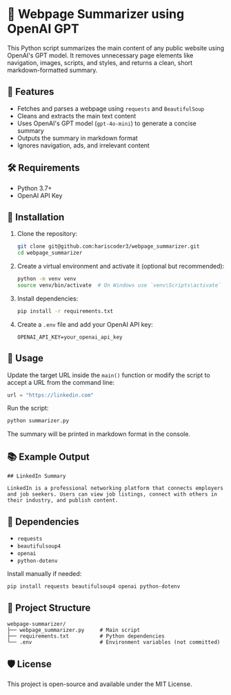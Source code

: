 # 📰 Webpage Summarizer using OpenAI GPT

This Python script summarizes the main content of any public website using OpenAI's GPT model. It removes unnecessary page elements like navigation, images, scripts, and styles, and returns a clean, short markdown-formatted summary.

## 🚀 Features

* Fetches and parses a webpage using `requests` and `BeautifulSoup`
* Cleans and extracts the main text content
* Uses OpenAI's GPT model (`gpt-4o-mini`) to generate a concise summary
* Outputs the summary in markdown format
* Ignores navigation, ads, and irrelevant content

## 🛠️ Requirements

* Python 3.7+
* OpenAI API Key

## 📆 Installation

1. Clone the repository:

   ```bash
   git clone git@github.com:hariscoder3/webpage_summarizer.git
   cd webpage_summarizer
   ```

2. Create a virtual environment and activate it (optional but recommended):

   ```bash
   python -m venv venv
   source venv/bin/activate  # On Windows use `venv\Scripts\activate`
   ```

3. Install dependencies:

   ```bash
   pip install -r requirements.txt
   ```

4. Create a `.env` file and add your OpenAI API key:

   ```
   OPENAI_API_KEY=your_openai_api_key
   ```

## 📄 Usage

Update the target URL inside the `main()` function or modify the script to accept a URL from the command line:

```python
url = "https://linkedin.com"
```

Run the script:

```bash
python summarizer.py
```

The summary will be printed in markdown format in the console.

## 📚 Example Output

```
## LinkedIn Summary

LinkedIn is a professional networking platform that connects employers and job seekers. Users can view job listings, connect with others in their industry, and publish content.
```

## 🧪 Dependencies

* `requests`
* `beautifulsoup4`
* `openai`
* `python-dotenv`

Install manually if needed:

```bash
pip install requests beautifulsoup4 openai python-dotenv
```

## 📂 Project Structure

```
webpage-summarizer/
├── webpage_summarizer.py     # Main script
├── requirements.txt          # Python dependencies
└── .env                      # Environment variables (not committed)
```

## 🛡️ License

This project is open-source and available under the MIT License.

